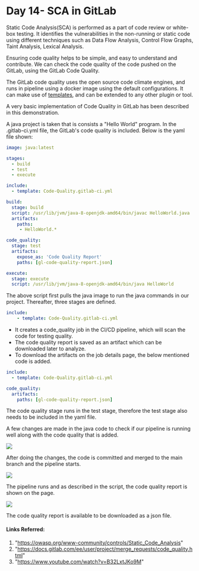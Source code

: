 #  Day 14- SCA in GitLab

Static Code Analysis(SCA) is performed as a part of code review or white-box testing. It identifies the vulnerabilities in the non-running or static code using different techniques such as Data Flow Analysis, Control Flow Graphs, Taint Analysis, Lexical Analysis.

Ensuring code quality helps to be simple, and easy to understand and contribute. We can check the code quality of the code pushed on the GitLab, using the GitLab Code Quality.

The GitLab code quality uses the open source code climate engines, and runs in pipeline using a docker image using the default configurations. It can make use of <u>templates</u>, and can be extended to any other plugin or tool.

A very basic implementation of Code Quality in GitLab has been described in this demonstration.

A java project is taken that is consists a "Hello World" program. In the .gitlab-ci.yml file, the GitLab's code quality is included. Below is the yaml file shown:

```yaml
image: java:latest

stages:
  - build
  - test
  - execute

include:
  - template: Code-Quality.gitlab-ci.yml

build:
  stage: build
  script: /usr/lib/jvm/java-8-openjdk-amd64/bin/javac HelloWorld.java
  artifacts:
    paths:
     - HelloWorld.*

code_quality:
  stage: test
  artifacts:
    expose_as: 'Code Quality Report'
    paths: [gl-code-quality-report.json]

execute:
  stage: execute
  script: /usr/lib/jvm/java-8-openjdk-amd64/bin/java HelloWorld
```

The above script first pulls the java image to run the java commands in our project. Thereafter, three stages are defined.

```yaml
include:
	- template: Code-Quality.gitlab-ci.yml
```

* It creates a code_quality job in the CI/CD pipeline, which will scan the code for testing quality.
* The code quality report is saved as an artifact which can be downloaded later to analyze.
* To download the artifacts on the job details page, the below mentioned code is added.

```yaml
include:
  - template: Code-Quality.gitlab-ci.yml

code_quality:
  artifacts:
    paths: [gl-code-quality-report.json]
```

The code quality stage runs in the test stage, therefore the test stage also needs to be included in the yaml file.

A few changes are made in the java code to check if our pipeline is running well along with the code quality that is added.

![](images/Screenshot%20(1006).png)

After doing the changes, the code is committed and merged to the main branch and the pipeline starts.

![](images/Screenshot%20(1007).png)

The  pipeline runs and as described in the script, the code quality report is shown on the page.

![](images/Screenshot%20(1008).png)

The code quality report is available to be downloaded as a json file.

#### Links Referred:

1. "https://owasp.org/www-community/controls/Static_Code_Analysis"
2. "https://docs.gitlab.com/ee/user/project/merge_requests/code_quality.html"
3. "https://www.youtube.com/watch?v=B32LxtJKo9M"



